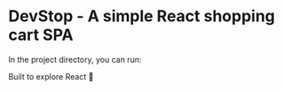 # DevStop - A simple React shopping cart SPA

In the project directory, you can run:

Built to explore React 🧪

